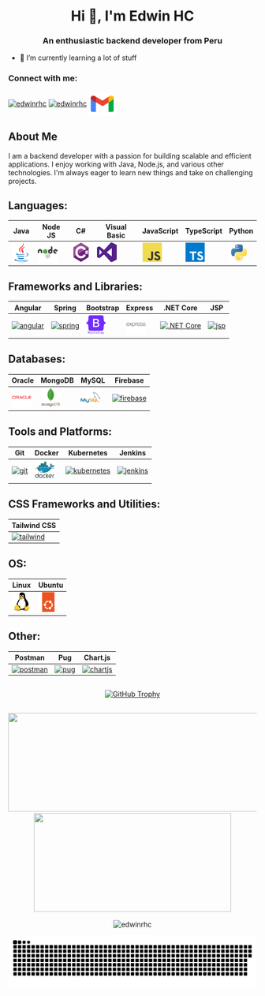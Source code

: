 <h1 align="center">Hi 👋, I'm Edwin HC</h1>
<h3 align="center">An enthusiastic backend developer from Peru</h3>

- 🌱 I’m currently learning a lot of stuff

<h3 align="left">Connect with me:</h3>
<p align="left">
  <a href="https://twitter.com/edwinrhc" target="blank"><img align="center" src="https://raw.githubusercontent.com/rahuldkjain/github-profile-readme-generator/master/src/images/icons/Social/twitter.svg" alt="edwinrhc" height="30" width="40"/></a>
  <a href="https://linkedin.com/in/edwinrhc" target="blank"><img align="center" src="https://raw.githubusercontent.com/rahuldkjain/github-profile-readme-generator/master/src/images/icons/Social/linked-in-alt.svg" alt="edwinrhc" height="30" width="40"/></a>
 <a href="mailto:edwinrhc@gmail.com" target="_blank"><img align="center" src="assets/gmail.png" alt="mail" height="50" width="55" /></a>
  
</p>


## About Me
I am a backend developer with a passion for building scalable and efficient applications. I enjoy working with Java, Node.js, and various other technologies. I'm always eager to learn new things and take on challenging projects.

## Languages:
| Java | Node JS | C# | Visual Basic | JavaScript | TypeScript | Python |
|------|---------|----|--------------|------------|-------------|-------|
| <a href="https://www.java.com" target="_blank" rel="noreferrer"> <img src="https://raw.githubusercontent.com/devicons/devicon/master/icons/java/java-original.svg" alt="java" width="40" height="40"/> </a> | <a href="https://nodejs.org" target="_blank" rel="noreferrer"> <img src="https://raw.githubusercontent.com/devicons/devicon/master/icons/nodejs/nodejs-original-wordmark.svg" alt="nodejs" width="40" height="40"/> </a> | <a href="https://www.w3schools.com/cs/" target="_blank" rel="noreferrer"> <img src="https://raw.githubusercontent.com/devicons/devicon/master/icons/csharp/csharp-original.svg" alt="csharp" width="40" height="40"/> </a> | <img src="https://github.com/devicons/devicon/blob/master/icons/visualstudio/visualstudio-plain.svg" alt="visual basic" width="40" height="40"/> | <a href="https://developer.mozilla.org/en-US/docs/Web/JavaScript" target="_blank" rel="noreferrer"> <img src="https://raw.githubusercontent.com/devicons/devicon/master/icons/javascript/javascript-original.svg" alt="javascript" width="40" height="40"/> </a> | <a href="https://www.typescriptlang.org/" target="_blank" rel="noreferrer"> <img src="https://raw.githubusercontent.com/devicons/devicon/master/icons/typescript/typescript-original.svg" alt="typescript" width="40" height="40"/> </a> |  <a href="https://www.python.org/" target="_blank" rel="noreferrer"> <img src="https://raw.githubusercontent.com/devicons/devicon/master/icons/python/python-original.svg" alt="python" width="40" height="40"/> </a> |

## Frameworks and Libraries:
| Angular | Spring | Bootstrap | Express | .NET Core | JSP |
|---------|--------|-----------|---------|-----------|-----|
| <a href="https://angular.io" target="_blank" rel="noreferrer"> <img src="https://angular.io/assets/images/logos/angular/angular.svg" alt="angular" width="40" height="40"/> </a> | <a href="https://spring.io/" target="_blank" rel="noreferrer"> <img src="https://www.vectorlogo.zone/logos/springio/springio-icon.svg" alt="spring" width="40" height="40"/> </a> | <a href="https://getbootstrap.com" target="_blank" rel="noreferrer"> <img src="https://raw.githubusercontent.com/devicons/devicon/master/icons/bootstrap/bootstrap-plain-wordmark.svg" alt="bootstrap" width="40" height="40"/> </a> | <a href="https://expressjs.com" target="_blank" rel="noreferrer"> <img src="https://raw.githubusercontent.com/devicons/devicon/master/icons/express/express-original-wordmark.svg" alt="express" width="40" height="40"/> </a> | <a href="https://dotnet.microsoft.com/" target="_blank" rel="noreferrer"> <img src="https://upload.wikimedia.org/wikipedia/commons/e/ee/.NET_Core_Logo.svg" alt=".NET Core" width="40" height="40"/> </a> | <a href="https://jsp.dev.java.net/" target="_blank" rel="noreferrer"> <img src="https://www.vectorlogo.zone/logos/javaee_glassfish/javaee_glassfish-ar21.svg" alt="jsp" width="40" height="40"/> </a> |

## Databases:
| Oracle | MongoDB | MySQL | Firebase |
|--------|---------|-------|----------|
| <a href="https://www.oracle.com/" target="_blank" rel="noreferrer"> <img src="https://raw.githubusercontent.com/devicons/devicon/master/icons/oracle/oracle-original.svg" alt="oracle" width="40" height="40"/> </a> | <a href="https://www.mongodb.com/" target="_blank" rel="noreferrer"> <img src="https://raw.githubusercontent.com/devicons/devicon/master/icons/mongodb/mongodb-original-wordmark.svg" alt="mongodb" width="40" height="40"/> </a> | <a href="https://www.mysql.com/" target="_blank" rel="noreferrer"> <img src="https://raw.githubusercontent.com/devicons/devicon/master/icons/mysql/mysql-original-wordmark.svg" alt="mysql" width="40" height="40"/> </a> | <a href="https://firebase.google.com/" target="_blank" rel="noreferrer"> <img src="https://www.vectorlogo.zone/logos/firebase/firebase-icon.svg" alt="firebase" width="40" height="40"/> </a> |

## Tools and Platforms:
| Git | Docker | Kubernetes | Jenkins | 
|-----|--------|------------|---------|
| <a href="https://git-scm.com/" target="_blank" rel="noreferrer"> <img src="https://www.vectorlogo.zone/logos/git-scm/git-scm-icon.svg" alt="git" width="40" height="40"/> </a> | <a href="https://www.docker.com/" target="_blank" rel="noreferrer"> <img src="https://raw.githubusercontent.com/devicons/devicon/master/icons/docker/docker-original-wordmark.svg" alt="docker" width="40" height="40"/> </a> | <a href="https://kubernetes.io" target="_blank" rel="noreferrer"> <img src="https://www.vectorlogo.zone/logos/kubernetes/kubernetes-icon.svg" alt="kubernetes" width="40" height="40"/> </a> | <a href="https://www.jenkins.io" target="_blank" rel="noreferrer"> <img src="https://www.vectorlogo.zone/logos/jenkins/jenkins-icon.svg" alt="jenkins" width="40" height="40"/> </a> |

## CSS Frameworks and Utilities:
| Tailwind CSS |
|--------------|
| <a href="https://tailwindcss.com/" target="_blank" rel="noreferrer"> <img src="https://www.vectorlogo.zone/logos/tailwindcss/tailwindcss-icon.svg" alt="tailwind" width="40" height="40"/> </a> |

## OS:
| Linux | Ubuntu |
|-------|--------|
| <a href="https://www.linux.org/" target="_blank" rel="noreferrer"> <img src="https://raw.githubusercontent.com/devicons/devicon/master/icons/linux/linux-original.svg" alt="linux" width="40" height="40"/> </a> | <a href="https://ubuntu.com/" target="_blank" rel="noreferrer"> <img src="https://raw.githubusercontent.com/devicons/devicon/master/icons/ubuntu/ubuntu-plain.svg" alt="ubuntu" width="40" height="40"/> </a> |

## Other:
| Postman | Pug | Chart.js |
|---------|-----|----------|
| <a href="https://postman.com" target="_blank" rel="noreferrer"> <img src="https://www.vectorlogo.zone/logos/getpostman/getpostman-icon.svg" alt="postman" width="40" height="40"/> </a> | <a href="https://pugjs.org" target="_blank" rel="noreferrer"> <img src="https://cdn.worldvectorlogo.com/logos/pug.svg" alt="pug" width="40" height="40"/> </a> | <a href="https://www.chartjs.org" target="_blank" rel="noreferrer"> <img src="https://www.chartjs.org/media/logo-title.svg" alt="chartjs" width="40" height="40"/> </a> |

## 

<center>
  <a href="https://github.com/ryo-ma/github-profile-trophy">
    <img src="https://github-profile-trophy.vercel.app/?username=edwinrhc&title=Stars,Followers,Commits,Repositories,MultipleLang,PullRequest&theme=onedark" alt="GitHub Trophy" />
  </a>
</center>

## 
<div align="center">
  <img width="600" height="200" src="https://github-readme-stats.vercel.app/api?username=edwinrhc&show_icons=true&theme=dracula">
  <img width="400" height="200" src="https://github-readme-stats.vercel.app/api/top-langs/?username=edwinrhc&size_weight=0.0005&count_weight=0.3&layout=compact&theme=dracula">

  <p>
    <img src="https://github-readme-streak-stats.herokuapp.com/?user=edwinrhc&theme=dracula" alt="edwinrhc" />
  </p>

  <p>
    <img width="1000" src="assets/github-snake.svg" alt="snake"/>
  </p>
</div>


<!--<p align="center">
  <img src="https://via.placeholder.com/1000x200?text=Welcome+to+my+GitHub+Profile!" alt="banner"/>
</p> -->


<!--[![Top Langs](https://github-readme-stats.vercel.app/api/top-langs/?username=edwinrhc)](https://github.com/anuraghazra/edwinrhc) 
